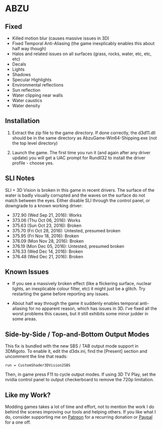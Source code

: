 ABZU
====

Fixed
-----
- Killed motion blur (causes massive issues in 3D)
- Fixed Temporal Anti-Aliasing (the game inexplicably enables this about half
  way though)
- Halos and related issues on all surfaces (grass, rocks, water, etc, etc, etc)
- Decals
- Lights
- Shadows
- Specular Highlights
- Environmental reflections
- Sun reflection
- Water clipping near walls
- Water caustics
- Water density

Installation
------------
1. Extract the zip file to the game directory. If done correctly, the d3d11.dll
   should be in the same directory as AbzuGame-Win64-Shipping.exe (not the top
   level directory)

2. Launch the game. The first time you run it (and again after any driver
   update) you will get a UAC prompt for Rundll32 to install the driver
   profile - choose yes.

SLI Notes
---------
SLI + 3D Vision is broken in this game in recent drivers. The surface of the
water is badly visually corrupted and the waves on the surface do not match
between the eyes. Either disable SLI through the control panel, or downgrade to
a known working driver:

- 372.90 (Wed Sep 21, 2016): Works
- 373.06 (Thu Oct 06, 2016): Works
- 375.63 (Sun Oct 23, 2016): Broken
- 375.70 (Fri Oct 28, 2016): Untested, presumed broken
- 375.95 (Fri Nov 18, 2016): Broken
- 376.09 (Mon Nov 28, 2016): Broken
- 376.19 (Mon Dec 05, 2016): Untested, presumed broken
- 376.33 (Wed Dec 14, 2016): Broken
- 376.48 (Wed Dec 21, 2016): Broken

Known Issues
------------
- If you see a massively broken effect (like a flickering surface, nuclear
  lights, an inexplicable colour filter, etc) it might just be a glitch. Try
  restarting the game before reporting any issues.

- About half way through the game it suddenly enables temporal anti-aliasing
  for no apparent reason, which has issues in 3D. I've fixed all the worst
  problems this causes, but it still exhibits some minor judder in some areas.

Side-by-Side / Top-and-Bottom Output Modes
------------------------------------------
This fix is bundled with the new SBS / TAB output mode support in 3DMigoto. To
enable it, edit the d3dx.ini, find the [Present] section and uncomment the line
that reads:

    run = CustomShader3DVision2SBS

Then, in game press F11 to cycle output modes. If using 3D TV Play, set the
nvidia control panel to output checkerboard to remove the 720p limitation.

Like my Work?
-------------
Modding games takes a lot of time and effort, not to mention the work I do
behind the scenes improving our tools and helping others. If you like what I
do, consider supporting me on [Patreon](https://www.patreon.com/DarkStarSword)
for a recurring donation or [Paypal](https://www.paypal.me/DarkStarSword) for a
one off.
